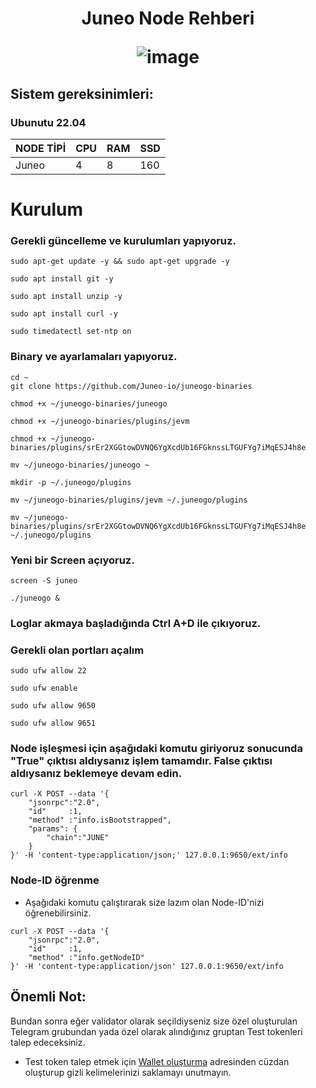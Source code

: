 <h1 align="center"> Juneo Node Rehberi
  
![image](https://pbs.twimg.com/profile_banners/1660583355539128320/1684749264/1500x500)

## Sistem gereksinimleri:
### Ubunutu 22.04
NODE TİPİ | CPU     | RAM      | SSD     |
| ------------- | ------------- | ------------- | -------- |
| Juneo  | 4          | 8        | 160  |
  

# Kurulum
### Gerekli güncelleme ve kurulumları yapıyoruz.
```
sudo apt-get update -y && sudo apt-get upgrade -y
```
```
sudo apt install git -y
```
```
sudo apt install unzip -y
```
```
sudo apt install curl -y
```
```
sudo timedatectl set-ntp on
```

### Binary ve ayarlamaları yapıyoruz.

```
cd ~
git clone https://github.com/Juneo-io/juneogo-binaries
```
```
chmod +x ~/juneogo-binaries/juneogo
```
```
chmod +x ~/juneogo-binaries/plugins/jevm
```
```
chmod +x ~/juneogo-binaries/plugins/srEr2XGGtowDVNQ6YgXcdUb16FGknssLTGUFYg7iMqESJ4h8e
```
```
mv ~/juneogo-binaries/juneogo ~
```
```
mkdir -p ~/.juneogo/plugins
```
```
mv ~/juneogo-binaries/plugins/jevm ~/.juneogo/plugins
```

```
mv ~/juneogo-binaries/plugins/srEr2XGGtowDVNQ6YgXcdUb16FGknssLTGUFYg7iMqESJ4h8e ~/.juneogo/plugins
```

### Yeni bir Screen açıyoruz.

```
screen -S juneo
```
```
./juneogo &
```
### Loglar akmaya başladığında Ctrl A+D ile çıkıyoruz.

### Gerekli olan portları açalım
```
sudo ufw allow 22
```
```
sudo ufw enable
```
```
sudo ufw allow 9650
```
```
sudo ufw allow 9651 
```
### Node işleşmesi için aşağıdaki komutu giriyoruz sonucunda "True" çıktısı aldıysanız işlem tamamdır. False çıktısı aldıysanız beklemeye devam edin.
```
curl -X POST --data '{
    "jsonrpc":"2.0",
    "id"     :1,
    "method" :"info.isBootstrapped",
    "params": {
        "chain":"JUNE"
    }
}' -H 'content-type:application/json;' 127.0.0.1:9650/ext/info
```

### Node-ID öğrenme

* Aşağıdaki komutu çalıştırarak size lazım olan Node-ID'nizi öğrenebilirsiniz.
```
curl -X POST --data '{
    "jsonrpc":"2.0",
    "id"     :1,
    "method" :"info.getNodeID"
}' -H 'content-type:application/json' 127.0.0.1:9650/ext/info
```
## Önemli Not:
Bundan sonra eğer validator olarak seçildiyseniz size özel oluşturulan Telegram grubundan yada özel olarak alındığınız gruptan Test tokenleri talep edeceksiniz.

* Test token talep etmek için [Wallet oluşturma](https://www.mcnwallet.io/) adresinden cüzdan oluşturup gizli kelimelerinizi saklamayı unutmayın.
  

